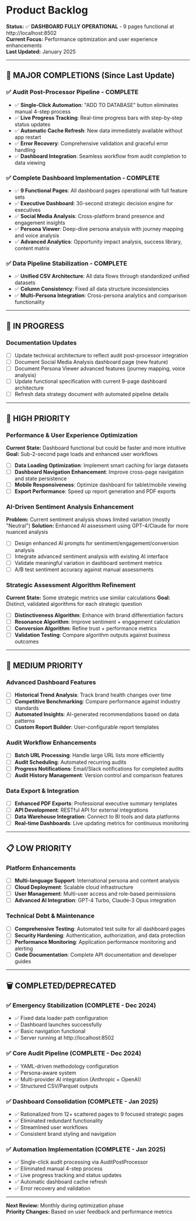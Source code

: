 # Product Backlog

**Status:** ✅ **DASHBOARD FULLY OPERATIONAL** - 9 pages functional at http://localhost:8502  
**Current Focus:** Performance optimization and user experience enhancements  
**Last Updated:** January 2025

---

## 🎉 **MAJOR COMPLETIONS** (Since Last Update)

### ✅ **Audit Post-Processor Pipeline** - COMPLETE

- ✅ **Single-Click Automation**: "ADD TO DATABASE" button eliminates manual 4-step process
- ✅ **Live Progress Tracking**: Real-time progress bars with step-by-step status updates
- ✅ **Automatic Cache Refresh**: New data immediately available without app restart
- ✅ **Error Recovery**: Comprehensive validation and graceful error handling
- ✅ **Dashboard Integration**: Seamless workflow from audit completion to data viewing

### ✅ **Complete Dashboard Implementation** - COMPLETE

- ✅ **9 Functional Pages**: All dashboard pages operational with full feature sets
- ✅ **Executive Dashboard**: 30-second strategic decision engine for executives
- ✅ **Social Media Analysis**: Cross-platform brand presence and engagement insights
- ✅ **Persona Viewer**: Deep-dive persona analysis with journey mapping and voice analysis
- ✅ **Advanced Analytics**: Opportunity impact analysis, success library, content matrix

### ✅ **Data Pipeline Stabilization** - COMPLETE

- ✅ **Unified CSV Architecture**: All data flows through standardized unified datasets
- ✅ **Column Consistency**: Fixed all data structure inconsistencies
- ✅ **Multi-Persona Integration**: Cross-persona analytics and comparison functionality

---

## 🔄 **IN PROGRESS**

### Documentation Updates

- [ ] Update technical architecture to reflect audit post-processor integration
- [ ] Document Social Media Analysis dashboard page (new feature)
- [ ] Document Persona Viewer advanced features (journey mapping, voice analysis)
- [ ] Update functional specification with current 9-page dashboard architecture
- [ ] Refresh data strategy document with automated pipeline details

---

## 🎯 **HIGH PRIORITY**

### Performance & User Experience Optimization

**Current State:** Dashboard functional but could be faster and more intuitive
**Goal:** Sub-2-second page loads and enhanced user workflows

- [ ] **Data Loading Optimization**: Implement smart caching for large datasets
- [ ] **Dashboard Navigation Enhancement**: Improve cross-page navigation and state persistence
- [ ] **Mobile Responsiveness**: Optimize dashboard for tablet/mobile viewing
- [ ] **Export Performance**: Speed up report generation and PDF exports

### AI-Driven Sentiment Analysis Enhancement

**Problem:** Current sentiment analysis shows limited variation (mostly "Neutral")
**Solution:** Enhanced AI assessment using GPT-4/Claude for more nuanced analysis

- [ ] Design enhanced AI prompts for sentiment/engagement/conversion analysis
- [ ] Integrate advanced sentiment analysis with existing AI interface
- [ ] Validate meaningful variation in dashboard sentiment metrics
- [ ] A/B test sentiment accuracy against manual assessments

### Strategic Assessment Algorithm Refinement

**Current State:** Some strategic metrics use similar calculations
**Goal:** Distinct, validated algorithms for each strategic question

- [ ] **Distinctiveness Algorithm**: Enhance with brand differentiation factors
- [ ] **Resonance Algorithm**: Improve sentiment + engagement calculation
- [ ] **Conversion Algorithm**: Refine trust + performance metrics
- [ ] **Validation Testing**: Compare algorithm outputs against business outcomes

---

## 🔧 **MEDIUM PRIORITY**

### Advanced Dashboard Features

- [ ] **Historical Trend Analysis**: Track brand health changes over time
- [ ] **Competitive Benchmarking**: Compare performance against industry standards
- [ ] **Automated Insights**: AI-generated recommendations based on data patterns
- [ ] **Custom Report Builder**: User-configurable report templates

### Audit Workflow Enhancements

- [ ] **Batch URL Processing**: Handle large URL lists more efficiently
- [ ] **Audit Scheduling**: Automated recurring audits
- [ ] **Progress Notifications**: Email/Slack notifications for completed audits
- [ ] **Audit History Management**: Version control and comparison features

### Data Export & Integration

- [ ] **Enhanced PDF Exports**: Professional executive summary templates
- [ ] **API Development**: RESTful API for external integrations
- [ ] **Data Warehouse Integration**: Connect to BI tools and data platforms
- [ ] **Real-time Dashboards**: Live updating metrics for continuous monitoring

---

## 📋 **LOW PRIORITY**

### Platform Enhancements

- [ ] **Multi-language Support**: International persona and content analysis
- [ ] **Cloud Deployment**: Scalable cloud infrastructure
- [ ] **User Management**: Multi-user access and role-based permissions
- [ ] **Advanced AI Integration**: GPT-4 Turbo, Claude-3 Opus integration

### Technical Debt & Maintenance

- [ ] **Comprehensive Testing**: Automated test suite for all dashboard pages
- [ ] **Security Hardening**: Authentication, authorization, and data protection
- [ ] **Performance Monitoring**: Application performance monitoring and alerting
- [ ] **Code Documentation**: Complete API documentation and developer guides

---

## 🗑️ **COMPLETED/DEPRECATED**

### ✅ **Emergency Stabilization** (COMPLETE - Dec 2024)

- ✅ Fixed data loader path configuration
- ✅ Dashboard launches successfully
- ✅ Basic navigation functional
- ✅ Server running at http://localhost:8502

### ✅ **Core Audit Pipeline** (COMPLETE - Dec 2024)

- ✅ YAML-driven methodology configuration
- ✅ Persona-aware system
- ✅ Multi-provider AI integration (Anthropic + OpenAI)
- ✅ Structured CSV/Parquet outputs

### ✅ **Dashboard Consolidation** (COMPLETE - Jan 2025)

- ✅ Rationalized from 12+ scattered pages to 9 focused strategic pages
- ✅ Eliminated redundant functionality
- ✅ Streamlined user workflows
- ✅ Consistent brand styling and navigation

### ✅ **Automation Implementation** (COMPLETE - Jan 2025)

- ✅ Single-click audit processing via AuditPostProcessor
- ✅ Eliminated manual 4-step process
- ✅ Live progress tracking and status updates
- ✅ Automatic dashboard cache refresh
- ✅ Error recovery and validation

---

**Next Review:** Monthly during optimization phase  
**Priority Changes:** Based on user feedback and performance metrics

